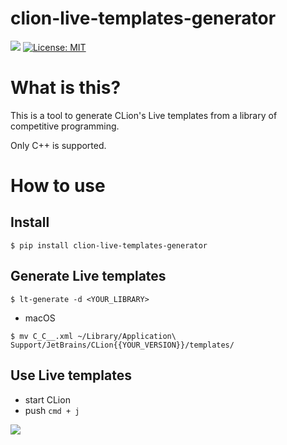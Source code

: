 # clion-live-templates-generator

![](https://github.com/habara-k/clion-live-templates-generator/workflows/CI/badge.svg) [![License: MIT](https://img.shields.io/badge/License-MIT-yellow.svg)](https://opensource.org/licenses/MIT)

# What is this?

This is a tool to generate CLion's Live templates from a library of competitive programming.

Only C++ is supported.

# How to use

## Install

```
$ pip install clion-live-templates-generator
```

## Generate Live templates

```
$ lt-generate -d <YOUR_LIBRARY>
```

- macOS
```
$ mv C_C__.xml ~/Library/Application\ Support/JetBrains/CLion{{YOUR_VERSION}}/templates/
```

## Use Live templates

- start CLion
- push `cmd + j`

![](https://user-images.githubusercontent.com/34413567/87849457-c9820080-c923-11ea-881f-6daabb676b2f.png)
